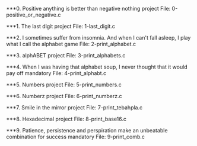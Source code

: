 ***0. Positive anything is better than negative nothing project
File: 0-positive_or_negative.c

***1. The last digit project
File: 1-last_digit.c

***2. I sometimes suffer from insomnia. And when I can't fall asleep, I play what I call the alphabet game
File: 2-print_alphabet.c

***3. alphABET project
File: 3-print_alphabets.c

***4. When I was having that alphabet soup, I never thought that it would pay off
mandatory
File: 4-print_alphabt.c

***5. Numbers project
File: 5-print_numbers.c

***6. Numberz project 
File: 6-print_numberz.c

***7. Smile in the mirror project
File: 7-print_tebahpla.c

***8. Hexadecimal project
File: 8-print_base16.c

***9. Patience, persistence and perspiration make an unbeatable combination for success
mandatory
File: 9-print_comb.c



